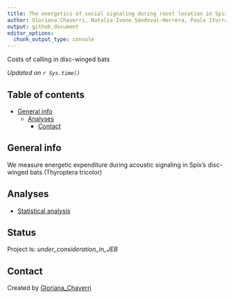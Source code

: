 ```yaml
---
title: The energetics of social signaling during roost location in Spix’s disc-winged bats
author: Gloriana Chaverri, Natalia Ivone Sandoval-Herrera, Paula Iturralde-Pólit, Adarli Romero-Vásquez, Silvia Chaves-Ramírez and Maria Sagot 
output: github_document
editor_options:
  chunk_output_type: console
---
```


<!-- Short Description  -->
Costs of calling in disc-winged bats

*Updated on `r Sys.time()`*


## Table of contents
* [General info](#general-info)
  * [Analyses](#Analyses)
      * [Contact](#contact)

## General info

We measure energetic expenditure during acoustic signaling in Spix’s disc-winged bats (Thyroptera tricolor)

## Analyses

* [Statistical analysis](https://github.com/morceglo/Energetics-of-vocal-communication-in-Thyroptera/blob/main/Energetics%20of%20calling%20in%20Thyroptera.R)

## Status
Project is: _under_consideration_in_JEB_

## Contact
Created by [Gloriana_Chaverri](batcr.com/)
